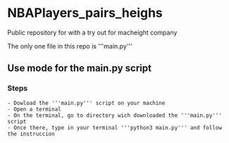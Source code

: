 # NBAPlayers_pairs_heighs
Public repository for with a try out for macheight company


The only one file in this repo is '''main.py''' 

## Use mode for the main.py script

### Steps
	- Dowload the '''main.py''' script on your machine
	- Open a terminal
	- On the terminal, go to directory wich downloaded the '''main.py''' script
	- Once there, type in your terminal '''python3 main.py''' and follow the instruccion
